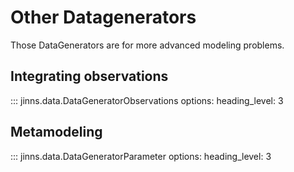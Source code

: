 # Other Datagenerators

Those DataGenerators are for more advanced modeling problems.

## Integrating observations

::: jinns.data.DataGeneratorObservations
    options:
        heading_level: 3

## Metamodeling

::: jinns.data.DataGeneratorParameter
    options:
        heading_level: 3
